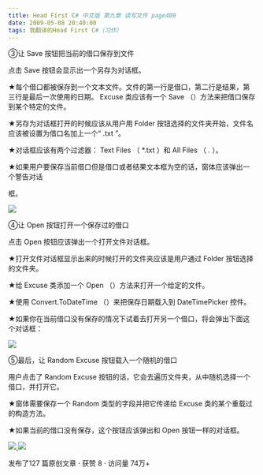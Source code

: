 ```yaml
---
title: Head First C# 中文版 第九章 读写文件 page409
date: 2009-05-08 20:40:00
tags: 我翻译的Head First C#（习作）
---
```

③让  Save  按钮把当前的借口保存到文件

  

点击  Save  按钮会显示出一个另存为对话框。

  

★每个借口都被保存到一个文本文件。文件的第一行是借口，第二行是结果，第三行是最后一次使用的日期。  Excuse  类应该有一个  Save
（）方法来把借口保存到某个特定的文件。

★另存为对话框打开的时候应该从用户用  Folder  按钮选择的文件夹开始，文件名应该被设置为借口名加上一个“  .txt  ”。

★对话框应该有两个过滤器：  Text Files  （  *.txt  ）和  All Files  （  *.*  ）。

★如果用户要保存当前借口但是借口或者结果文本框为空的话，窗体应该弹出一个警告对话

框。

  

![](https://p-blog.csdn.net/images/p_blog_csdn_net/cuipengfei1/EntryImages/20090508/2009-05-08_20-18-37.jpg)

④让  Open  按钮打开一个保存过的借口

  

点击  Open  按钮应该弹出一个打开文件对话框。

  

★打开文件对话框显示出来的时候打开的文件夹应该是用户通过  Folder  按钮选择的文件夹。

★给  Excuse  类添加一个  Open  （）方法来打开一个给定的文件。

★使用  Convert.ToDateTime  （）来把保存日期载入到  DateTimePicker  控件。

★如果你在当前借口没有保存的情况下试着去打开另一个借口，将会弹出下面这个对话框：

  

![](https://p-blog.csdn.net/images/p_blog_csdn_net/cuipengfei1/EntryImages/20090508/2009-05-08_20-29-17.jpg)

⑤最后，让  Random Excuse  按钮载入一个随机的借口

  

用户点击了  Random Excuse  按钮的话，它会去遍历文件夹，从中随机选择一个借口，并打开它。

  

★窗体需要保存一个  Random  类型的字段并把它传递给  Excuse  类的某个重载过的构造方法。

★如果当前的借口没有保存，这个按钮应该弹出和  Open  按钮一样的对话框。



[ ![](https://profile.csdnimg.cn/5/2/5/3_cuipengfei1)
![](https://g.csdnimg.cn/static/user-reg-year/1x/11.png)
](https://blog.csdn.net/cuipengfei1)



发布了127 篇原创文章  ·  获赞 8  ·  访问量 74万+

